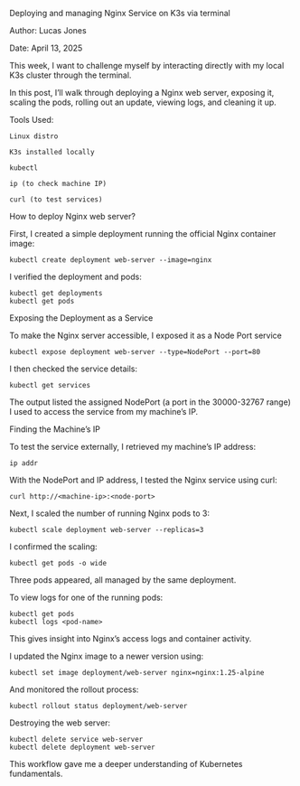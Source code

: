 Deploying and managing Nginx Service on K3s via terminal

Author: Lucas Jones

Date: April 13, 2025

This week, I want to challenge myself by interacting directly with my local K3s cluster through the terminal.

In this post, I’ll walk through deploying a Nginx web server, exposing it, scaling the pods, rolling out an update, viewing logs, and cleaning it up.

Tools Used:

    Linux distro

    K3s installed locally

    kubectl

    ip (to check machine IP)

    curl (to test services)

How to deploy Nginx web server? 

First, I created a simple deployment running the official Nginx container image:

    kubectl create deployment web-server --image=nginx

I verified the deployment and pods:

    kubectl get deployments
    kubectl get pods

Exposing the Deployment as a Service

To make the Nginx server accessible, I exposed it as a Node Port service

    kubectl expose deployment web-server --type=NodePort --port=80

I then checked the service details:

    kubectl get services

The output listed the assigned NodePort (a port in the 30000-32767 range) I used to access the service from my machine’s IP.

 Finding the Machine’s IP

To test the service externally, I retrieved my machine’s IP address:

    ip addr

With the NodePort and IP address, I tested the Nginx service using curl:

    curl http://<machine-ip>:<node-port>

Next, I scaled the number of running Nginx pods to 3:

    kubectl scale deployment web-server --replicas=3

I confirmed the scaling:

    kubectl get pods -o wide

Three pods appeared, all managed by the same deployment.

To view logs for one of the running pods:

    kubectl get pods
    kubectl logs <pod-name>

This gives insight into Nginx’s access logs and container activity.

I updated the Nginx image to a newer version using:

    kubectl set image deployment/web-server nginx=nginx:1.25-alpine

And monitored the rollout process:

    kubectl rollout status deployment/web-server

Destroying the web server:

    kubectl delete service web-server
    kubectl delete deployment web-server

This workflow gave me a deeper understanding of Kubernetes fundamentals.
